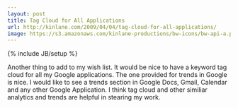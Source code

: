 ```yaml
---
layout: post
title: Tag Cloud for All Applications
url: http://kinlane.com/2009/04/04/tag-cloud-for-all-applications/
image: https://s3.amazonaws.com/kinlane-productions/bw-icons/bw-api-a.png
---
```

{% include JB/setup %}
Another thing to add to my wish list.
It would be nice to have a keyword tag cloud for all my Google applications. The one provided for trends in Google is nice.
I would like to see a trends section in Google Docs, Gmail, Calendar and any other Google Application.
I think tag cloud and other similiar analytics and trends are helpful in stearing my work.